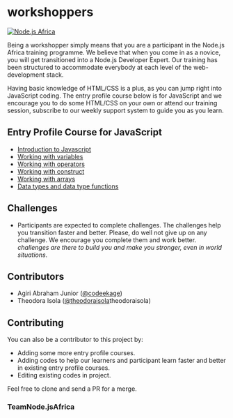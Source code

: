 # workshoppers

[![Node.js Africa](https://img.shields.io/badge/node.js%20africa-contributor-green.svg)](http://github.com/nodejsafrica/team-nodejs-africa)


Being a workshopper simply means that you are a participant in the Node.js Africa training programme. We believe that when you come in as a novice, you will get transitioned into a Node.js Developer Expert. Our training has been structured to accommodate everybody at each level of the web-development stack.

Having basic knowledge of HTML/CSS is a plus, as you can jump right into JavaScript coding. The entry profile course below is for JavaScript and we encourage you to do some HTML/CSS on your own or attend our training session, subscribe to our weekly support system to guide you as you learn.

## Entry Profile Course for JavaScript
- [Introduction to Javascript](https://github.com/NodeJSAfrica/workshoppers/tree/master/1.%20introduction_to_%20javascript)
- [Working with variables](https://github.com/NodeJSAfrica/workshoppers/tree/master/2.%20working%20with%20variables)
- [Working with operators](https://github.com/NodeJSAfrica/workshoppers/tree/master/3.working%20with%20operators)
- [Working with construct](https://github.com/NodeJSAfrica/workshoppers/tree/master/4.%20working%20with%20construct)
- [Working with arrays](https://github.com/NodeJSAfrica/workshoppers/tree/master/5.%20working_with_arrays)
- [Data types and data type functions](https://github.com/NodeJSAfrica/workshoppers/tree/master/6.%20data%20types%20and%20data%20type%20functions)

## Challenges
- Participants are expected to complete challenges. The challenges help you transition faster and better. Please, do well not give up on any challenge. We encourage you complete them and work better. *challenges are there to build you and make you stronger, even in world situations*.

## Contributors
- Agiri Abraham Junior ([@codeekage](https/github.com/codeekage))
- Theodora Isola ([@theodoraisola](https/github.com/c)theodoraisola)

## Contributing
You can also be a contributor to this project by: 
-  Adding some more entry profile courses.
-  Adding codes to help our learners and participant learn faster and better in existing entry profile courses.
-  Editing existing codes in project.

Feel free to clone and send a PR for a merge. 

### TeamNode.jsAfrica

